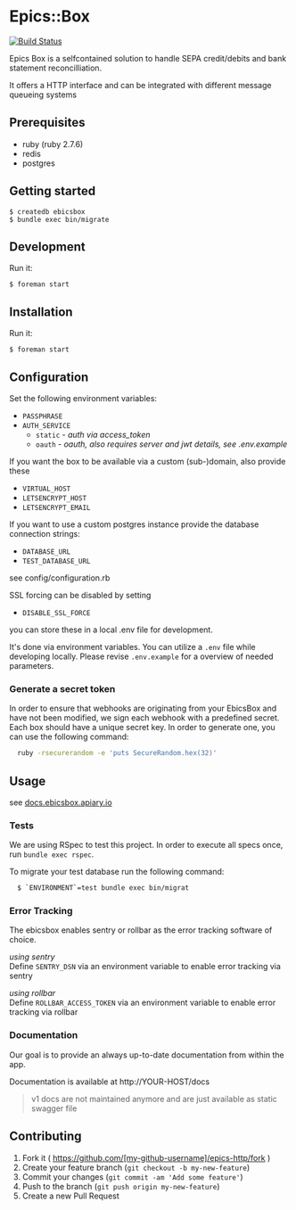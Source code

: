 # Epics::Box

[![Build Status](https://travis-ci.com/railslove/ebicsbox.svg?token=EhFJyZWe1sxdBDmF2bzC&branch=fix-gready-route)](https://travis-ci.com/railslove/ebicsbox)

Epics Box is a selfcontained solution to handle SEPA credit/debits and bank statement
reconcilliation.

It offers a HTTP interface and can be integrated with different message queueing systems

## Prerequisites

- ruby (ruby 2.7.6)
- redis
- postgres

## Getting started

    $ createdb ebicsbox
    $ bundle exec bin/migrate

## Development

Run it:

    $ foreman start

## Installation

Run it:

    $ foreman start

## Configuration

Set the following environment variables:

- `PASSPHRASE`
- `AUTH_SERVICE`
  - `static` - _auth via access_token_
  - `oauth` - _oauth, also requires server and jwt details, see .env.example_

If you want the box to be available via a custom (sub-)domain, also provide these

- `VIRTUAL_HOST`
- `LETSENCRYPT_HOST`
- `LETSENCRYPT_EMAIL`

If you want to use a custom postgres instance provide the database connection strings:

- `DATABASE_URL`
- `TEST_DATABASE_URL`

see config/configuration.rb

SSL forcing can be disabled by setting

- `DISABLE_SSL_FORCE`

you can store these in a local .env file for development.

It's done via environment variables. You can utilize a `.env` file while
developing locally. Please revise `.env.example` for a overview
of needed parameters.

### Generate a secret token

In order to ensure that webhooks are originating from your EbicsBox and have not been modified, we
sign each webhook with a predefined secret. Each box should have a unique secret key. In order to
generate one, you can use the following command:

```bash
  ruby -rsecurerandom -e 'puts SecureRandom.hex(32)'
```

## Usage

see [docs.ebicsbox.apiary.io](http://docs.ebicsbox.apiary.io)

### Tests

We are using RSpec to test this project. In order to execute all specs once, run `bundle exec rspec`.

To migrate your test database run the following command:

```bash
  $ `ENVIRONMENT`=test bundle exec bin/migrat
```

### Error Tracking

The ebicsbox enables sentry or rollbar as the error tracking software of choice.

_using sentry_ \
Define `SENTRY_DSN` via an environment variable to enable error tracking via sentry

_using rollbar_ \
Define `ROLLBAR_ACCESS_TOKEN` via an environment variable to enable error tracking via rollbar

### Documentation

Our goal is to provide an always up-to-date documentation from within the app.

Documentation is available at http://YOUR-HOST/docs

> v1 docs are not maintained anymore and are just available as static swagger file

## Contributing

1. Fork it ( https://github.com/[my-github-username]/epics-http/fork )
2. Create your feature branch (`git checkout -b my-new-feature`)
3. Commit your changes (`git commit -am 'Add some feature'`)
4. Push to the branch (`git push origin my-new-feature`)
5. Create a new Pull Request
